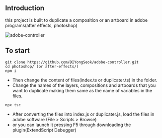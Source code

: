 ## Introduction
this project is built to duplicate a composition or an artboard in adobe programs(after effects, photoshop)

![adobe-controller](https://github.com/DIYongSeok/adobe-controller/assets/146920174/a9dde2e4-5391-4415-a2bd-4016dd189926)

## To start
```
git clone https://github.com/DIYongSeok/adobe-controller.git
cd photoshop/ (or after-effects/)
npm i
```
- Then change the content of files(index.ts or duplicater.ts) in the folder. 
- Change the names of the layers, compositions and artboards that you want to duplicate making them same as the name of variables in the files.
```
npx tsc
```
- After converting the files into index.js or duplicater.js, load the files in adobe software (File > Scripts > Browse)
- or you can launch it pressing F5 through downloading the plugin(ExtendScript Debugger)